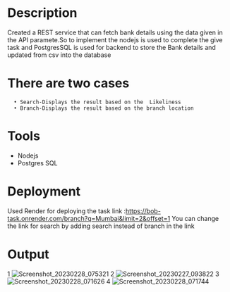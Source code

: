 # Description 
   Created a REST service that can fetch bank details using the data given in the API paramete.So to implement the  nodejs is used to complete the give task and PostgresSQL is used for backend to store the Bank details and updated from csv into the database
   
   # There are two cases 
      • Search-Displays the result based on the  Likeliness 
      • Branch-Displays the result based on the branch location 
# Tools
  * Nodejs
  * Postgres SQL
# Deployment 
  Used Render for deploying the task  link :https://bob-task.onrender.com/branch?q=Mumbai&limit=2&offset=1
  You can change the link for search by adding search instead of branch in the link 
# Output
 1
 ![Screenshot_20230228_075321](https://user-images.githubusercontent.com/77102491/221881967-a196f4d2-af37-4539-8a0b-9d4489d17a93.png)
 2
![Screenshot_20230227_093822](https://user-images.githubusercontent.com/77102491/221616711-3aebc1a9-2193-4a75-adbb-14a448be10b6.png)
3
![Screenshot_20230228_071626](https://user-images.githubusercontent.com/77102491/221872695-fbeece43-996e-42bc-add4-a8fee3f2d332.png)
4
![Screenshot_20230228_071744](https://user-images.githubusercontent.com/77102491/221872862-c5577f57-ce82-4387-93e5-f43c394735ab.png)
